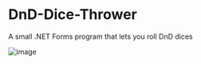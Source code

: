 # DnD-Dice-Thrower
A small .NET Forms program that lets you roll DnD dices

![image](https://user-images.githubusercontent.com/61289714/191291527-8eeedd0b-fc40-4252-bbbf-7c016322da86.png)
